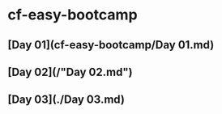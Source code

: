 # cf-easy-bootcamp

## [Day 01](cf-easy-bootcamp/Day 01.md)

## [Day 02](/"Day 02.md")

## [Day 03](./Day 03.md)